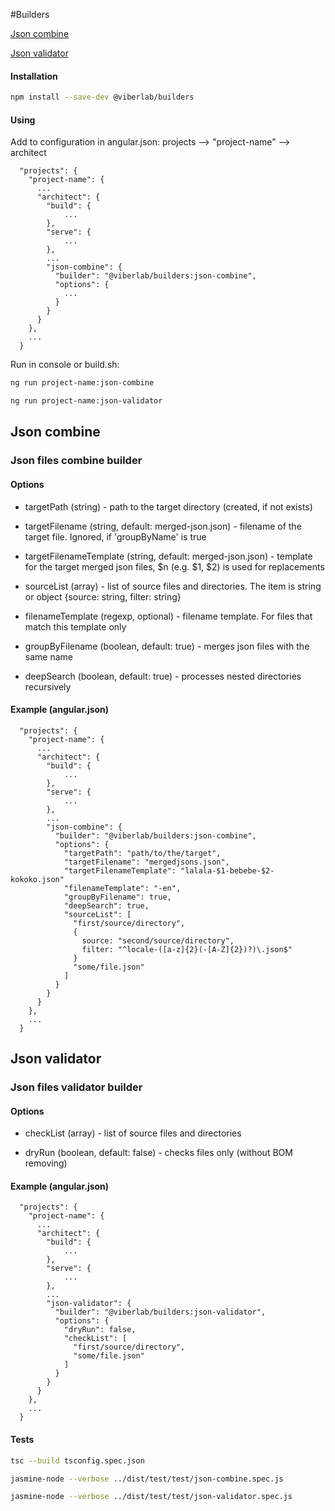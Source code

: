 #Builders

[Json combine](#json-combine)

[Json validator](#json-validator)

#### Installation
```bash
npm install --save-dev @viberlab/builders
```

#### Using

Add to configuration in angular.json: projects --> "project-name" --> architect

      "projects": {
        "project-name": {
          ...
          "architect": {
            "build": {
                ...
            },
            "serve": {
                ...
            },
            ...
            "json-combine": {
              "builder": "@viberlab/builders:json-combine",
              "options": {
                ...
              }
            }
          }
        },
        ...
      }


Run in console or build.sh:
```bash
ng run project-name:json-combine

ng run project-name:json-validator
```

## Json combine
### Json files combine builder

#### Options

  * targetPath (string) - path to the target directory (created, if not exists)
   
  * targetFilename (string, default: merged-json.json) - filename of the target file. Ignored, if 'groupByName' is true
  
  * targetFilenameTemplate (string, default: merged-json.json) - template for the target merged json files, $n (e.g. $1, $2) is used for replacements
  
  * sourceList (array) - list of source files and directories. The item is string or object {source: string, filter: string}
  
  * filenameTemplate (regexp, optional) - filename template. For files that match this template only
  
  * groupByFilename (boolean, default: true) - merges json files with the same name
  
  * deepSearch (boolean, default: true) - processes nested directories recursively
  
#### Example (angular.json)

      "projects": {
        "project-name": {
          ...
          "architect": {
            "build": {
                ...
            },
            "serve": {
                ...
            },
            ...
            "json-combine": {
              "builder": "@viberlab/builders:json-combine",
              "options": {
                "targetPath": "path/to/the/target",
                "targetFilename": "mergedjsons.json",
                "targetFilenameTemplate": "lalala-$1-bebebe-$2-kokoko.json"
                "filenameTemplate": "-en",
                "groupByFilename": true,   
                "deepSearch": true,     
                "sourceList": [
                  "first/source/directory",
                  {
                    source: "second/source/directory",
                    filter: "^locale-([a-z]{2}(-[A-Z]{2})?)\.json$"
                  }
                  "some/file.json"
                ]
              }
            }
          }
        },
        ...
      }


## Json validator
### Json files validator builder

#### Options

  * checkList (array) - list of source files and directories
  
  * dryRun (boolean, default: false) - checks files only (without BOM removing)
  
#### Example (angular.json)

      "projects": {
        "project-name": {
          ...
          "architect": {
            "build": {
                ...
            },
            "serve": {
                ...
            },
            ...
            "json-validator": {
              "builder": "@viberlab/builders:json-validator",
              "options": {
                "dryRun": false,
                "checkList": [
                  "first/source/directory",
                  "some/file.json"
                ]
              }
            }
          }
        },
        ...
      }

#### Tests

```bash
tsc --build tsconfig.spec.json

jasmine-node --verbose ../dist/test/test/json-combine.spec.js

jasmine-node --verbose ../dist/test/test/json-validator.spec.js
```
